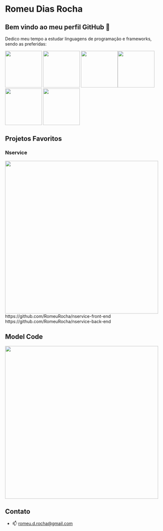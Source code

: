 
# Romeu Dias Rocha

## Bem vindo ao meu perfil GitHub 👋

Dedico meu tempo a estudar linguagens de programação e frameworks, sendo as preferidas:

 <img src="https://cdn.jsdelivr.net/gh/devicons/devicon/icons/java/java-original.svg"  width="120px"/> <img src="https://cdn.jsdelivr.net/gh/devicons/devicon/icons/spring/spring-original.svg"  width="120px"/>   <img src="https://cdn.jsdelivr.net/gh/devicons/devicon/icons/javascript/javascript-original.svg" width="120px"/><img src="https://cdn.jsdelivr.net/gh/devicons/devicon/icons/nodejs/nodejs-original.svg" width="120px"/>   <img src="https://cdn.jsdelivr.net/gh/devicons/devicon/icons/react/react-original.svg" width="120px"/> <img src="https://cdn.jsdelivr.net/gh/devicons/devicon/icons/vuejs/vuejs-original.svg" width="120px"/>
          
## Projetos Favoritos

### Nservice
<img src="https://user-images.githubusercontent.com/62400878/221379825-eb14e159-0c01-4aed-a1a8-0cb45a969d7f.png" width="500px"/>
https://github.com/RomeuRocha/nservice-front-end  https://github.com/RomeuRocha/nservice-back-end

## Model Code
<img src="https://user-images.githubusercontent.com/62400878/221380013-b8872c16-e9c3-468d-ba34-3dfbca127f41.png" width="500px"/>

## Contato

- 📫 romeu.d.rocha@gmail.com



